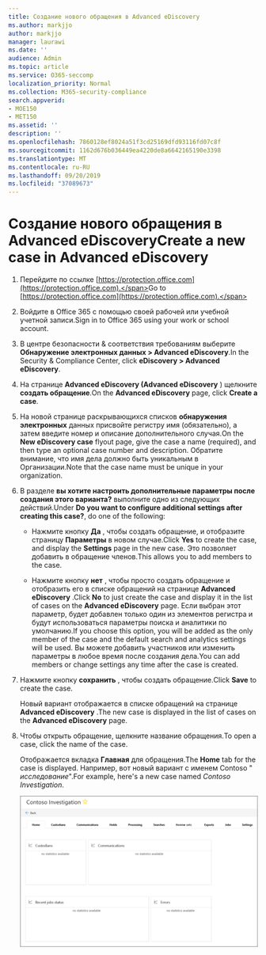 ```yaml
---
title: Создание нового обращения в Advanced eDiscovery
ms.author: markjjo
author: markjjo
manager: laurawi
ms.date: ''
audience: Admin
ms.topic: article
ms.service: O365-seccomp
localization_priority: Normal
ms.collection: M365-security-compliance
search.appverid:
- MOE150
- MET150
ms.assetid: ''
description: ''
ms.openlocfilehash: 7860128ef8024a51f3cd25169dfd93116fd07c8f
ms.sourcegitcommit: 1162d676b036449ea4220de8a6642165190e3398
ms.translationtype: MT
ms.contentlocale: ru-RU
ms.lasthandoff: 09/20/2019
ms.locfileid: "37089673"
---
```

# <a name="create-a-new-case-in-advanced-ediscovery"></a><span data-ttu-id="a2791-102">Создание нового обращения в Advanced eDiscovery</span><span class="sxs-lookup"><span data-stu-id="a2791-102">Create a new case in Advanced eDiscovery</span></span>  

1. <span data-ttu-id="a2791-103">Перейдите по ссылке [https://protection.office.com](https://protection.office.com).</span><span class="sxs-lookup"><span data-stu-id="a2791-103">Go to [https://protection.office.com](https://protection.office.com).</span></span>
    
2. <span data-ttu-id="a2791-104">Войдите в Office 365 с помощью своей рабочей или учебной учетной записи.</span><span class="sxs-lookup"><span data-stu-id="a2791-104">Sign in to Office 365 using your work or school account.</span></span>
    
3. <span data-ttu-id="a2791-105">В центре безопасности & соответствия требованиям выберите **Обнаружение электронных данных > Advanced eDiscovery**.</span><span class="sxs-lookup"><span data-stu-id="a2791-105">In the Security & Compliance Center, click **eDiscovery > Advanced eDiscovery**.</span></span>
 
4. <span data-ttu-id="a2791-106">На странице **Advanced eDiscovery (Advanced eDiscovery** ) щелкните **создать обращение**.</span><span class="sxs-lookup"><span data-stu-id="a2791-106">On the **Advanced eDiscovery** page, click **Create a case**.</span></span>
    
5. <span data-ttu-id="a2791-107">На новой странице раскрывающихся списков **обнаружения электронных** данных присвойте регистру имя (обязательно), а затем введите номер и описание дополнительного случая.</span><span class="sxs-lookup"><span data-stu-id="a2791-107">On the **New eDiscovery case** flyout page, give the case a name (required), and then type an optional case number and description.</span></span> <span data-ttu-id="a2791-108">Обратите внимание, что имя дела должно быть уникальным в Организации.</span><span class="sxs-lookup"><span data-stu-id="a2791-108">Note that the case name must be unique in your organization.</span></span>

6. <span data-ttu-id="a2791-109">В разделе **вы хотите настроить дополнительные параметры после создания этого варианта?** выполните одно из следующих действий.</span><span class="sxs-lookup"><span data-stu-id="a2791-109">Under **Do you want to configure additional settings after creating this case?**, do one of the following:</span></span>

    - <span data-ttu-id="a2791-110">Нажмите кнопку **Да** , чтобы создать обращение, и отобразите страницу **Параметры** в новом случае.</span><span class="sxs-lookup"><span data-stu-id="a2791-110">Click **Yes** to create the case, and display the **Settings** page in the new case.</span></span> <span data-ttu-id="a2791-111">Это позволяет добавить в обращение членов.</span><span class="sxs-lookup"><span data-stu-id="a2791-111">This allows you to add members to the case.</span></span>
    
    - <span data-ttu-id="a2791-112">Нажмите кнопку **нет** , чтобы просто создать обращение и отобразить его в списке обращений на странице **Advanced eDiscovery** .</span><span class="sxs-lookup"><span data-stu-id="a2791-112">Click **No** to just create the case and display it in the list of cases on the **Advanced eDiscovery** page.</span></span> <span data-ttu-id="a2791-113">Если выбран этот параметр, будет добавлен только один из элементов регистра и будут использоваться параметры поиска и аналитики по умолчанию.</span><span class="sxs-lookup"><span data-stu-id="a2791-113">If you choose this option, you will be added as the only member of the case and the default search and analytics settings will be used.</span></span> <span data-ttu-id="a2791-114">Вы можете добавить участников или изменить параметры в любое время после создания дела.</span><span class="sxs-lookup"><span data-stu-id="a2791-114">You can add members or change settings any time after the case is created.</span></span>

7. <span data-ttu-id="a2791-115">Нажмите кнопку **сохранить** , чтобы создать обращение.</span><span class="sxs-lookup"><span data-stu-id="a2791-115">Click **Save** to create the case.</span></span>

    <span data-ttu-id="a2791-116">Новый вариант отображается в списке обращений на странице **Advanced eDiscovery** .</span><span class="sxs-lookup"><span data-stu-id="a2791-116">The new case is displayed in the list of cases on the **Advanced eDiscovery** page.</span></span> 

8. <span data-ttu-id="a2791-117">Чтобы открыть обращение, щелкните название обращения.</span><span class="sxs-lookup"><span data-stu-id="a2791-117">To open a case, click the name of the case.</span></span> 

    <span data-ttu-id="a2791-118">Отображается вкладка **Главная** для обращения.</span><span class="sxs-lookup"><span data-stu-id="a2791-118">The **Home** tab for the case is displayed.</span></span> <span data-ttu-id="a2791-119">Например, вот новый вариант с именем Contoso " *исследование*".</span><span class="sxs-lookup"><span data-stu-id="a2791-119">For example, here's a new case named *Contoso Investigation*.</span></span>

    ![Вкладка "Главная" для нового случая в Advanced eDiscovery](media/newAeDcase.png)
